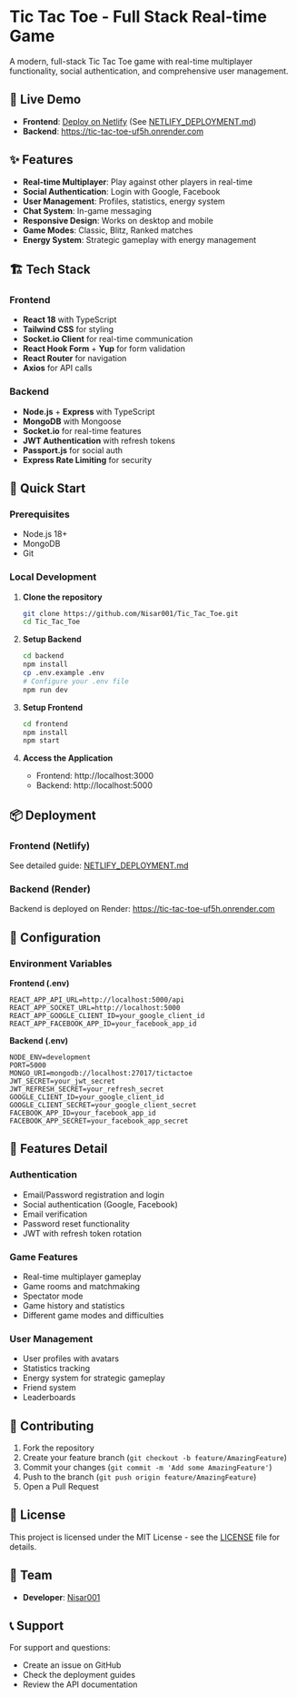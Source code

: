# Tic Tac Toe - Full Stack Real-time Game

A modern, full-stack Tic Tac Toe game with real-time multiplayer functionality, social authentication, and comprehensive user management.

## 🚀 Live Demo

- **Frontend**: [Deploy on Netlify](https://netlify.com) (See [NETLIFY_DEPLOYMENT.md](./NETLIFY_DEPLOYMENT.md))
- **Backend**: https://tic-tac-toe-uf5h.onrender.com

## ✨ Features

- **Real-time Multiplayer**: Play against other players in real-time
- **Social Authentication**: Login with Google, Facebook
- **User Management**: Profiles, statistics, energy system
- **Chat System**: In-game messaging
- **Responsive Design**: Works on desktop and mobile
- **Game Modes**: Classic, Blitz, Ranked matches
- **Energy System**: Strategic gameplay with energy management

## 🏗️ Tech Stack

### Frontend
- **React 18** with TypeScript
- **Tailwind CSS** for styling
- **Socket.io Client** for real-time communication
- **React Hook Form** + **Yup** for form validation
- **React Router** for navigation
- **Axios** for API calls

### Backend
- **Node.js** + **Express** with TypeScript
- **MongoDB** with Mongoose
- **Socket.io** for real-time features
- **JWT Authentication** with refresh tokens
- **Passport.js** for social auth
- **Express Rate Limiting** for security

## 🚀 Quick Start

### Prerequisites
- Node.js 18+
- MongoDB
- Git

### Local Development

1. **Clone the repository**
   ```bash
   git clone https://github.com/Nisar001/Tic_Tac_Toe.git
   cd Tic_Tac_Toe
   ```

2. **Setup Backend**
   ```bash
   cd backend
   npm install
   cp .env.example .env
   # Configure your .env file
   npm run dev
   ```

3. **Setup Frontend**
   ```bash
   cd frontend
   npm install
   npm start
   ```

4. **Access the Application**
   - Frontend: http://localhost:3000
   - Backend: http://localhost:5000

## 📦 Deployment

### Frontend (Netlify)
See detailed guide: [NETLIFY_DEPLOYMENT.md](./NETLIFY_DEPLOYMENT.md)

### Backend (Render)
Backend is deployed on Render: https://tic-tac-toe-uf5h.onrender.com

## 🔧 Configuration

### Environment Variables

**Frontend (.env)**
```env
REACT_APP_API_URL=http://localhost:5000/api
REACT_APP_SOCKET_URL=http://localhost:5000
REACT_APP_GOOGLE_CLIENT_ID=your_google_client_id
REACT_APP_FACEBOOK_APP_ID=your_facebook_app_id
```

**Backend (.env)**
```env
NODE_ENV=development
PORT=5000
MONGO_URI=mongodb://localhost:27017/tictactoe
JWT_SECRET=your_jwt_secret
JWT_REFRESH_SECRET=your_refresh_secret
GOOGLE_CLIENT_ID=your_google_client_id
GOOGLE_CLIENT_SECRET=your_google_client_secret
FACEBOOK_APP_ID=your_facebook_app_id
FACEBOOK_APP_SECRET=your_facebook_app_secret
```

## 📱 Features Detail

### Authentication
- Email/Password registration and login
- Social authentication (Google, Facebook)
- Email verification
- Password reset functionality
- JWT with refresh token rotation

### Game Features
- Real-time multiplayer gameplay
- Game rooms and matchmaking
- Spectator mode
- Game history and statistics
- Different game modes and difficulties

### User Management
- User profiles with avatars
- Statistics tracking
- Energy system for strategic gameplay
- Friend system
- Leaderboards

## 🤝 Contributing

1. Fork the repository
2. Create your feature branch (`git checkout -b feature/AmazingFeature`)
3. Commit your changes (`git commit -m 'Add some AmazingFeature'`)
4. Push to the branch (`git push origin feature/AmazingFeature`)
5. Open a Pull Request

## 📄 License

This project is licensed under the MIT License - see the [LICENSE](LICENSE) file for details.

## 👥 Team

- **Developer**: [Nisar001](https://github.com/Nisar001)

## 📞 Support

For support and questions:
- Create an issue on GitHub
- Check the deployment guides
- Review the API documentation